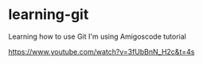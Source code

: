 # learning-git

Learning how to use Git
I'm using Amigoscode tutorial

https://www.youtube.com/watch?v=3fUbBnN_H2c&t=4s
